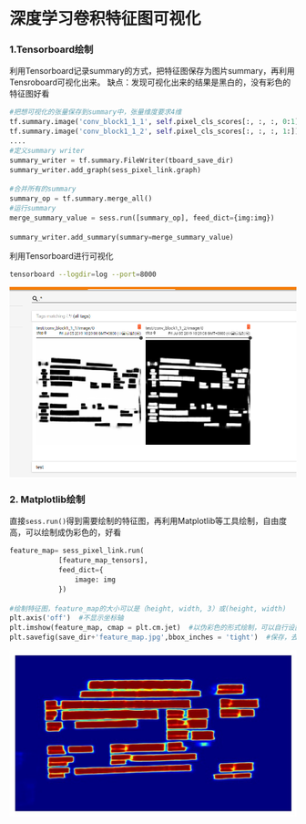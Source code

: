 # 深度学习卷积特征图可视化
### 1.Tensorboard绘制
利用Tensorboard记录summary的方式，把特征图保存为图片summary，再利用Tensroboard可视化出来。
缺点：发现可视化出来的结果是黑白的，没有彩色的特征图好看

```python
#把想可视化的张量保存到summary中，张量维度要求4维
tf.summary.image('conv_block1_1_1', self.pixel_cls_scores[:, :, :, 0:1])
tf.summary.image('conv_block1_1_2', self.pixel_cls_scores[:, :, :, 1:])
....
#定义summary writer
summary_writer = tf.summary.FileWriter(tboard_save_dir)
summary_writer.add_graph(sess_pixel_link.graph)

#合并所有的summary
summary_op = tf.summary.merge_all()
#运行summary
merge_summary_value = sess.run([summary_op], feed_dict={img:img})

summary_writer.add_summary(summary=merge_summary_value)
```
利用Tensorboard进行可视化
```bash
tensorboard --logdir=log --port=8000
```

![Tensorboard可视化的特征图](../.gitbook/assets/tensorboard.PNG)

### 2. Matplotlib绘制  

直接`sess.run()`得到需要绘制的特征图，再利用Matplotlib等工具绘制，自由度高，可以绘制成伪彩色的，好看
```python
feature_map= sess_pixel_link.run(
            [feature_map_tensors],
            feed_dict={
                image: img
            })

#绘制特征图，feature_map的大小可以是（height, width, 3）或(height, width)
plt.axis('off')  #不显示坐标轴
plt.imshow(feature_map, cmap = plt.cm.jet)  #以伪彩色的形式绘制，可以自行设置其他方式（坐标之类的可以设置）
plt.savefig(save_dir+'feature_map.jpg',bbox_inches = 'tight')  #保存，去除白边框
```

![Matplotlib绘制的特征图](../.gitbook/assets/鞍钢_12_pos_scores-1562319007953.jpg)